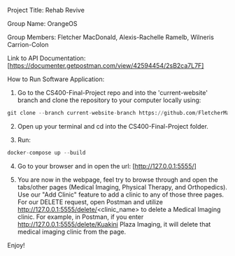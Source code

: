 Project Title: Rehab Revive

Group Name: OrangeOS

Group Members: Fletcher MacDonald, Alexis-Rachelle Ramelb, Wilneris Carrion-Colon

Link to API Documentation: 
[https://documenter.getpostman.com/view/42594454/2sB2ca7L7F]

How to Run Software Application: 
1. Go to the CS400-Final-Project repo and into the 'current-website' branch and clone the repository to your computer locally using: 
```python
git clone --branch current-website-branch https://github.com/FletcherMacDonald/CS400-Final-Project.git
```

2. Open up your terminal and cd into the CS400-Final-Project folder.

3. Run:
```python
docker-compose up --build
```

4. Go to your browser and in open the url:
[http://127.0.0.1:5555/]

5. You are now in the webpage, feel try to browse through and open the tabs/other pages (Medical Imaging, Physical Therapy, and Orthopedics). Use our "Add Clinic" feature to add a clinic to any of those three pages. For our DELETE request, open Postman and utilize http://127.0.0.1:5555/delete/<clinic_name> to delete a Medical Imaging clinic. For example, in Postman, if you enter http://127.0.0.1:5555/delete/Kuakini Plaza Imaging, it will delete that medical imaging clinic from the page.

Enjoy!

